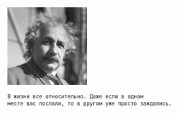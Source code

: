 <!--2019-02-17 13:39:20-->
<img src="albert_enshtein.jpg">

    В жизни все относительно. Даже если в одном 
    месте вас послали, то в другом уже просто заждались.